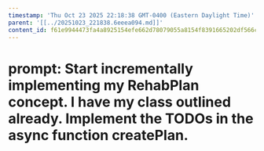 ```yaml
---
timestamp: 'Thu Oct 23 2025 22:18:38 GMT-0400 (Eastern Daylight Time)'
parent: '[[../20251023_221838.6eeea094.md]]'
content_id: f61e9944473fa4a8925154efe662d78079055a8154f8391665202df566ccac24
---
```


# prompt: Start incrementally implementing my RehabPlan concept. I have my class outlined already. Implement the TODOs in the async function createPlan.
